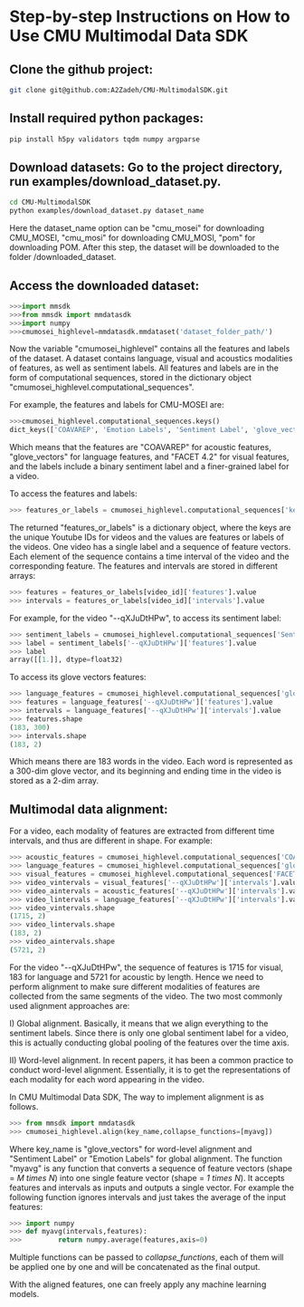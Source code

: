 # Step-by-step Instructions on How to Use CMU Multimodal Data SDK

## Clone the github project:

```bash
git clone git@github.com:A2Zadeh/CMU-MultimodalSDK.git
```

## Install required python packages:

```bash
pip install h5py validators tqdm numpy argparse
```

## Download datasets: Go to the project directory, run examples/download_dataset.py.

```bash
cd CMU-MultimodalSDK
python examples/download_dataset.py dataset_name
```
Here the dataset_name option can be "cmu_mosei" for downloading CMU_MOSEI, "cmu_mosi" for downloading CMU_MOSI, "pom" for downloading POM.
After this step, the dataset will be downloaded to the folder /downloaded_dataset.

## Access the downloaded dataset: 
```python
>>>import mmsdk
>>>from mmsdk import mmdatasdk
>>>import numpy
>>>cmumosei_highlevel=mmdatasdk.mmdataset('dataset_folder_path/')
```
Now the variable "cmumosei_highlevel" contains all the features and labels of the dataset. A dataset contains language, visual and acoustics modalities of features, as well as sentiment labels. All features and labels are in the form of computational sequences, stored in the dictionary object "cmumosei_highlevel.computational_sequences".

For example, the features and labels for CMU-MOSEI are: 
```python
>>>cmumosei_highlevel.computational_sequences.keys()
dict_keys(['COAVAREP', 'Emotion Labels', 'Sentiment Label', 'glove_vectors', 'FACET 4.2'])
```

Which means that the features are "COAVAREP" for acoustic features, "glove_vectors" for language features, and "FACET 4.2" for visual features, and the labels include a binary sentiment label and a finer-grained label for a video.

To access the features and labels:
```python
>>> features_or_labels = cmumosei_highlevel.computational_sequences['key_name'].data
```
The returned "features_or_labels" is a dictionary object, where the keys are the unique Youtube IDs for videos and the values are features or labels of the videos. One video has a single label and a sequence of feature vectors. Each element of the sequence contains a time interval of the video and the corresponding feature. The features and intervals are stored in different arrays:

```python
>>> features = features_or_labels[video_id]['features'].value
>>> intervals = features_or_labels[video_id]['intervals'].value
```

For example, for the video "--qXJuDtHPw", to access its sentiment label:
```python
>>> sentiment_labels = cmumosei_highlevel.computational_sequences['Sentiment Label'].data
>>> label = sentiment_labels['--qXJuDtHPw']['features'].value
>>> label
array([[1.]], dtype=float32)
```

To access its glove vectors features:
```python
>>> language_features = cmumosei_highlevel.computational_sequences['glove_vectors'].data
>>> features = language_features['--qXJuDtHPw']['features'].value
>>> intervals = language_features['--qXJuDtHPw']['intervals'].value
>>> features.shape
(183, 300)
>>> intervals.shape
(183, 2)
```
Which means there are 183 words in the video. Each word is represented as a 300-dim glove vector, and its beginning and ending time in the video is stored as a 2-dim array.

## Multimodal data alignment:

For a video, each modality of features are extracted from different time intervals, and thus are different in shape. For example:

```python
>>> acoustic_features = cmumosei_highlevel.computational_sequences['COAVAREP'].data
>>> language_features = cmumosei_highlevel.computational_sequences['glove_vectors'].data
>>> visual_features = cmumosei_highlevel.computational_sequences['FACET 4.2'].data
>>> video_vintervals = visual_features['--qXJuDtHPw']['intervals'].value
>>> video_aintervals = acoustic_features['--qXJuDtHPw']['intervals'].value
>>> video_lintervals = language_features['--qXJuDtHPw']['intervals'].value
>>> video_vintervals.shape
(1715, 2)
>>> video_lintervals.shape
(183, 2)
>>> video_aintervals.shape
(5721, 2)
```
For the video "--qXJuDtHPw", the sequence of features is 1715 for visual, 183 for language and 5721 for acoustic by length. Hence we need to perform alignment to make sure different modalities of features are collected from the same segments of the video. The two most commonly used alignment approaches are:

I) Global alignment. Basically, it means that we align everything to the sentiment labels. Since there is only one global sentiment label for a video, this is actually conducting global pooling of the features over the time axis.

II) Word-level alignment. In recent papers, it has been a common practice to conduct word-level alignment. Essentially, it is to get the representations of each modality for each word appearing in the video.

In CMU Multimodal Data SDK, The way to implement alignment is as follows.
```python
>>> from mmsdk import mmdatasdk
>>> cmumosei_highlevel.align(key_name,collapse_functions=[myavg])
```
Where key_name is "glove_vectors" for word-level alignment and "Sentiment Label" or "Emotion Labels" for global alignment. The function "myavg" is any function that converts a sequence of feature vectors (shape = *M times N*) into one single feature vector (shape = *1 times N*). It accepts features and intervals as inputs and outputs a single vector. For example the following function ignores intervals and just takes the average of the input features:

```python
>>> import numpy
>>> def myavg(intervals,features):
>>>         return numpy.average(features,axis=0)
```

Multiple functions can be passed to *collapse_functions*, each of them will be applied one by one and will be concatenated as the final output. 

With the aligned features, one can freely apply any machine learning models.


